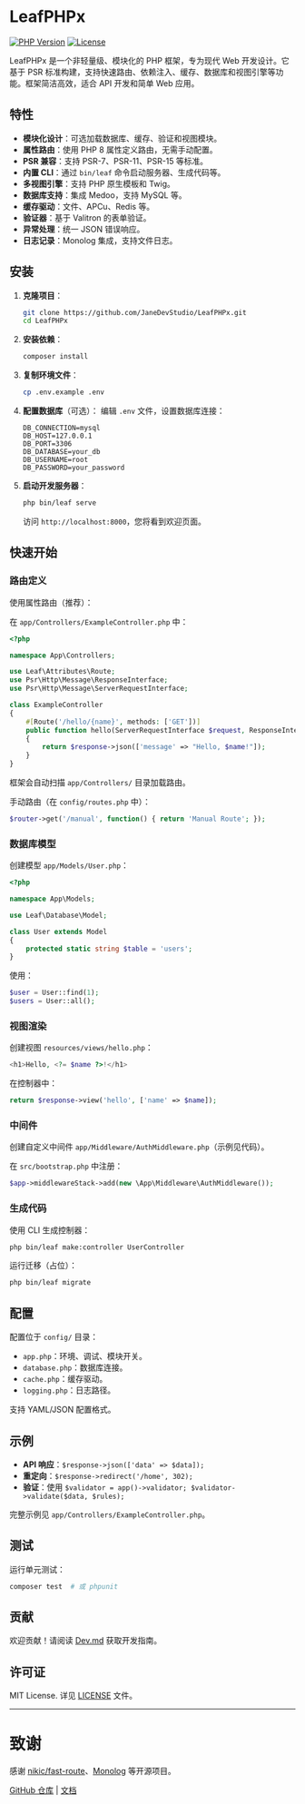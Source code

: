 # LeafPHPx

[![PHP Version](https://img.shields.io/badge/PHP-%3E=8.0-blue)](https://www.php.net/)
[![License](https://img.shields.io/badge/License-MIT-green)](LICENSE)

LeafPHPx 是一个非轻量级、模块化的 PHP 框架，专为现代 Web 开发设计。它基于 PSR 标准构建，支持快速路由、依赖注入、缓存、数据库和视图引擎等功能。框架简洁高效，适合 API 开发和简单 Web 应用。

## 特性

- **模块化设计**：可选加载数据库、缓存、验证和视图模块。
- **属性路由**：使用 PHP 8 属性定义路由，无需手动配置。
- **PSR 兼容**：支持 PSR-7、PSR-11、PSR-15 等标准。
- **内置 CLI**：通过 `bin/leaf` 命令启动服务器、生成代码等。
- **多视图引擎**：支持 PHP 原生模板和 Twig。
- **数据库支持**：集成 Medoo，支持 MySQL 等。
- **缓存驱动**：文件、APCu、Redis 等。
- **验证器**：基于 Valitron 的表单验证。
- **异常处理**：统一 JSON 错误响应。
- **日志记录**：Monolog 集成，支持文件日志。

## 安装

1. **克隆项目**：
   ```bash
   git clone https://github.com/JaneDevStudio/LeafPHPx.git
   cd LeafPHPx
   ```

2. **安装依赖**：
   ```bash
   composer install
   ```

3. **复制环境文件**：
   ```bash
   cp .env.example .env
   ```

4. **配置数据库**（可选）：
   编辑 `.env` 文件，设置数据库连接：
   ```
   DB_CONNECTION=mysql
   DB_HOST=127.0.0.1
   DB_PORT=3306
   DB_DATABASE=your_db
   DB_USERNAME=root
   DB_PASSWORD=your_password
   ```

5. **启动开发服务器**：
   ```bash
   php bin/leaf serve
   ```
   访问 `http://localhost:8000`，您将看到欢迎页面。

## 快速开始

### 路由定义

使用属性路由（推荐）：

在 `app/Controllers/ExampleController.php` 中：
```php
<?php

namespace App\Controllers;

use Leaf\Attributes\Route;
use Psr\Http\Message\ResponseInterface;
use Psr\Http\Message\ServerRequestInterface;

class ExampleController
{
    #[Route('/hello/{name}', methods: ['GET'])]
    public function hello(ServerRequestInterface $request, ResponseInterface $response, string $name): ResponseInterface
    {
        return $response->json(['message' => "Hello, $name!"]);
    }
}
```

框架会自动扫描 `app/Controllers/` 目录加载路由。

手动路由（在 `config/routes.php` 中）：
```php
$router->get('/manual', function() { return 'Manual Route'; });
```

### 数据库模型

创建模型 `app/Models/User.php`：
```php
<?php

namespace App\Models;

use Leaf\Database\Model;

class User extends Model
{
    protected static string $table = 'users';
}
```

使用：
```php
$user = User::find(1);
$users = User::all();
```

### 视图渲染

创建视图 `resources/views/hello.php`：
```php
<h1>Hello, <?= $name ?>!</h1>
```

在控制器中：
```php
return $response->view('hello', ['name' => $name]);
```

### 中间件

创建自定义中间件 `app/Middleware/AuthMiddleware.php`（示例见代码）。

在 `src/bootstrap.php` 中注册：
```php
$app->middlewareStack->add(new \App\Middleware\AuthMiddleware());
```

### 生成代码

使用 CLI 生成控制器：
```bash
php bin/leaf make:controller UserController
```

运行迁移（占位）：
```bash
php bin/leaf migrate
```

## 配置

配置位于 `config/` 目录：

- `app.php`：环境、调试、模块开关。
- `database.php`：数据库连接。
- `cache.php`：缓存驱动。
- `logging.php`：日志路径。

支持 YAML/JSON 配置格式。

## 示例

- **API 响应**：`$response->json(['data' => $data]);`
- **重定向**：`$response->redirect('/home', 302);`
- **验证**：使用 `$validator = app()->validator; $validator->validate($data, $rules);`

完整示例见 `app/Controllers/ExampleController.php`。

## 测试

运行单元测试：
```bash
composer test  # 或 phpunit
```

## 贡献

欢迎贡献！请阅读 [Dev.md](Dev.md) 获取开发指南。

## 许可证

MIT License. 详见 [LICENSE](LICENSE) 文件。

---

# 致谢

感谢 [nikic/fast-route](https://github.com/nikic/FastRoute)、[Monolog](https://github.com/Seldaek/monolog) 等开源项目。

[GitHub 仓库](https://github.com/JaneDevStudio/LeafPHPx) | [文档](docs/)